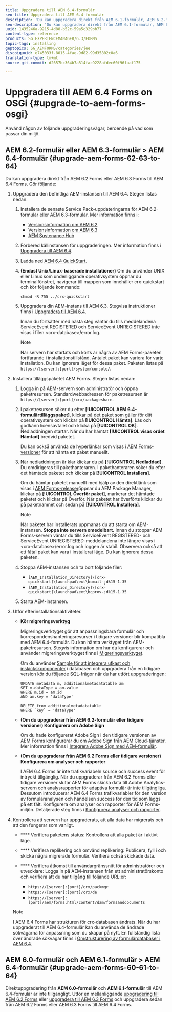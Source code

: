 ```yaml
---
title: Uppgradera till AEM 6.4-formulär
seo-title: Uppgradera till AEM 6.4-formulär
description: 'Du kan uppgradera direkt från AEM 6.1-formulär, AEM 6.2-formulär och LiveCycle ES4 SP1 till AEM 6.3-formulär. '
seo-description: 'Du kan uppgradera direkt från AEM 6.1-formulär, AEM 6.2-formulär och LiveCycle ES4 SP1 till AEM 6.3-formulär. '
uuid: 1435246a-9215-4d88-b52c-59a5c329bb77
content-type: reference
products: SG_EXPERIENCEMANAGER/6.3/FORMS
topic-tags: installing
geptopics: SG_AEMFORMS/categories/jee
discoiquuid: e745033f-8015-4fae-9d82-99d35802c0a6
translation-type: tm+mt
source-git-commit: d2657bc364b7a814fac9228afdec60f96faaf175

---
```



# Uppgradera till AEM 6.4 Forms on OSGi {#upgrade-to-aem-forms-osgi}

Använd någon av följande uppgraderingsvägar, beroende på vad som passar din miljö.

## AEM 6.2-formulär eller AEM 6.3-formulär > AEM 6.4-formulär {#upgrade-aem-forms-62-63-to-64}

Du kan uppgradera direkt från AEM 6.2 Forms eller AEM 6.3 Forms till AEM 6.4 Forms. Gör följande:

1. Uppgradera den befintliga AEM-instansen till AEM 6.4. Stegen listas nedan:

   1. Installera de senaste Service Pack-uppdateringarna för AEM 6.2-formulär eller AEM 6.3-formulär. Mer information finns i:

      * [Versionsinformation om AEM 6.2](https://helpx.adobe.com/experience-manager/6-2/release-notes.html)
      * [Versionsinformation om AEM 6.3](https://helpx.adobe.com/experience-manager/6-3/release-notes.html)
      * [AEM Sustenance Hub](https://helpx.adobe.com/experience-manager/aem-releases-updates.html)
   1. Förbered källinstansen för uppgraderingen. Mer information finns i [Uppgradera till AEM 6.4](/help/sites-deploying/upgrade.md#preparing%20the%20source%20instance).
   1. Ladda ned [AEM 6.4 QuickStart](/help/sites-deploying/deploy.md#getting%20the%20software).
   1. **(Endast Unix/Linux-baserade installationer)** Om du använder UNIX eller Linux som underliggande operativsystem öppnar du terminalfönstret, navigerar till mappen som innehåller crx-quickstart och kör följande kommando:

      `chmod -R 755 ../crx-quickstart`

   1. Uppgradera din AEM-instans till AEM 6.3. Stegvisa instruktioner finns i [Uppgradera till AEM 6.4](/help/sites-deploying/upgrade.md).

      Innan du fortsätter med nästa steg väntar du tills meddelandena ServiceEvent REGISTERED och ServiceEvent UNREGISTERED inte visas i filen &lt;crx-database>/error.log.

      >[!NOTE]
      >
      >När servern har startats och körts är några av AEM Forms-paketen fortfarande i installationstillstånd. Antalet paket kan variera för varje installation. Du kan ignorera läget för dessa paket. Paketen listas på `https://[server]:[port]/system/console/`.


1. Installera tilläggspaketet AEM Forms.  Stegen listas nedan:

   1. Logga in på AEM-servern som administratör och öppna paketresursen. Standardwebbadressen för paketresursen är `https://[server]:[port]/crx/packageshare`.
   1. I paketresursen söker du efter **[!UICONTROL AEM 6.4-formulärtilläggspaket]**, klickar på det paket som gäller för ditt operativsystem och klickar på **[!UICONTROL Hämta]**. Läs och godkänn licensavtalet och klicka på **[!UICONTROL OK]**. Nedladdningen startar. När du har hämtat **[!UICONTROL visas ordet Hämtad]** bredvid paketet.

      Du kan också använda de hyperlänkar som visas i [AEM Forms-versioner](https://helpx.adobe.com/aem-forms/kb/aem-forms-releases.html) för att hämta ett paket manuellt.

   1. När nedladdningen är klar klickar du på **[!UICONTROL Nedladdad]**. Du omdirigeras till pakethanteraren. I pakethanteraren söker du efter det hämtade paketet och klickar på **[!UICONTROL Installera]**.

      Om du hämtar paketet manuellt med hjälp av den direktlänk som visas i [AEM Forms-releaser](https://helpx.adobe.com/aem-forms/kb/aem-forms-releases.html)öppnar du AEM Package Manager, klickar på **[!UICONTROL Överför paket]**, markerar det hämtade paketet och klickar på Överför. När paketet har överförts klickar du på paketnamnet och sedan på **[!UICONTROL Installera]**.

      >[!NOTE]
      >
      >När paketet har installerats uppmanas du att starta om AEM-instansen. **Stoppa inte servern omedelbart.** Innan du stoppar AEM Forms-servern väntar du tills ServiceEvent REGISTERED- och ServiceEvent UNREGISTERED-meddelandena inte längre visas i &lt;crx-database>/error.log och loggen är stabil. Observera också att ett fåtal paket kan vara i installerat läge. Du kan ignorera dessa paketen.

   1. Stoppa AEM-instansen och ta bort följande filer:

      * `[AEM_Installation_Directory]\[crx-quickstart]\launchpad\ext\bcmail-jdk15-1.35`
      * `[AEM_Installation_Directory]\[crx-quickstart]\launchpad\ext\bcprov-jdk15-1.35`
   1. Starta AEM-instansen.


1. Utför efterinstallationsaktiviteter.

   * **Kör migreringsverktyg**

      Migreringsverktyget gör att anpassningsbara formulär och korrespondenshanteringsresurser i tidigare versioner blir kompatibla med AEM 6.4-formulär. Du kan hämta verktyget från AEM-paketresursen. Stegvis information om hur du konfigurerar och använder migreringsverktyget finns i [Migreringsverktyget](/help/forms/using/migration-utility.md).

      Om du använder [Sample för att integrera utkast och inskickskomponenter](https://helpx.adobe.com/experience-manager/6-3/forms/using/integrate-draft-submission-database.html) i databasen och uppgradera från en tidigare version kör du följande SQL-frågor när du har utfört uppgraderingen:

      ```
      UPDATE metadata m, additionalmetadatatable am
      SET m.dataType = am.value
      WHERE m.id = am.id
      AND am.key = 'dataType'
      ```

      ```
      DELETE from additionalmetadatatable
      WHERE `key` = 'dataType'
      ```

   * **(Om du uppgraderar från AEM 6.2-formulär eller tidigare versioner) Konfigurera om Adobe Sign**

      Om du hade konfigurerat Adobe Sign i den tidigare versionen av AEM Forms konfigurerar du om Adobe Sign från AEM Cloud-tjänster. Mer information finns i [Integrera Adobe Sign med AEM-formulär](/help/forms/using/adobe-sign-integration-adaptive-forms.md).

   * **(Om du uppgraderar från AEM 6.2 Forms eller tidigare versioner) Konfigurera om analyser och rapporter**

      I AEM 6.4 Forms är inte trafikvariabeln source och success event för intryckt tillgänglig. När du uppgraderar från AEM 6.2 Forms eller tidigare versioner slutar AEM Forms skicka data till Adobe Analytics-servern och analysrapporter för adaptiva formulär är inte tillgängliga. Dessutom introducerar AEM 6.4 Forms trafikvariabler för den version av formuläranalysen och händelsen success för den tid som läggs på ett fält. Konfigurera om analyser och rapporter för AEM Forms-miljön. Detaljerade steg finns i [Konfigurera analyser och rapporter](/help/forms/using/configure-analytics-forms-documents.md).

1. Kontrollera att servern har uppgraderats, att alla data har migrerats och att den fungerar som vanligt.

   * **** Verifiera paketens status: Kontrollera att alla paket är i aktivt läge.
   * **** Verifiera replikering och omvänd replikering: Publicera, fyll i och skicka några migrerade formulär. Verifiera också skickade data.
   * **** Verifiera åtkomst till användargränssnitt för administratörer och utvecklare: Logga in på AEM-instansen från ett administratörskonto och verifiera att du har tillgång till följande URL:er:

      * `https://[server]:[port]/crx/packmgr`
      * `https://[server]:[port]/crx/de`
      * `https://[server]:[port]/aem/forms.html/content/dam/formsanddocuments`
   >[!NOTE]
   I AEM 6.4 Forms har strukturen för crx-databasen ändrats. När du har uppgraderat till AEM 6.4-formulär kan du använda de ändrade sökvägarna för anpassning som du skapar på nytt. En fullständig lista över ändrade sökvägar finns i [Omstrukturering av formulärdatabaser i AEM 6.4](/help/sites-deploying/forms-repository-restructuring-in-aem-6-4.md).

## AEM 6.0-formulär och AEM 6.1-formulär > AEM 6.4-formulär {#upgrade-aem-forms-60-61-to-64}

Direktuppgradering från **AEM 6.0-formulär** och **AEM 6.1-formulär** till AEM 6.4-formulär är inte tillgängligt. Utför en mellanliggande [uppgradering till AEM 6.2 Forms](/help/forms/using/upgrade.md) eller [uppgradera till AEM 6.3 Forms](/help/forms/using/upgrade.md) och uppgradera sedan från AEM 6.2 Forms eller AEM 6.3 Forms till AEM 6.4 Forms.
